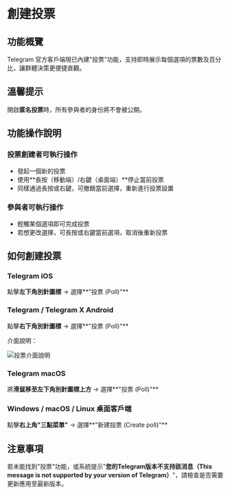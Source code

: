 # 創建投票

## 功能概覽

Telegram 官方客戶端現已內建"投票"功能，支持即時展示每個選項的票數及百分比，讓群體決策更便捷直觀。

## 溫馨提示

開啟**匿名投票**時，所有參與者的身份將不會被公開。

## 功能操作說明

### 投票創建者可執行操作

- 發起一個新的投票
- 使用**長按（移動端）/右鍵（桌面端）**停止當前投票
- 同樣通過長按或右鍵，可撤銷當前選擇，重新進行投票設置

### 參與者可執行操作

- 輕觸某個選項即可完成投票
- 若想更改選擇，可長按或右鍵當前選項，取消後重新投票

## 如何創建投票

### Telegram iOS

點擊**左下角別針圖標** → 選擇**"投票 (Poll)"**

### Telegram / Telegram X Android

點擊**右下角別針圖標** → 選擇**"投票 (Poll)"**

介面說明：

![投票介面說明](/markdown/img-3.png)

### Telegram macOS

將**滑鼠移至左下角別針圖標上方** → 選擇**"投票 (Poll)"**

### Windows / macOS / Linux 桌面客戶端

點擊**右上角"三點菜單"** → 選擇**"新建投票 (Create poll)"**

## 注意事項

若未能找到"投票"功能，或系統提示"**您的Telegram版本不支持該消息（This message is not supported by your version of Telegram）**"，請檢查是否需要更新應用至最新版本。